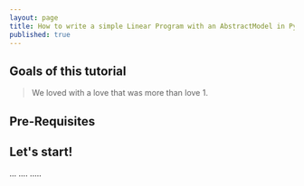 ```yaml
---
layout: page
title: How to write a simple Linear Program with an AbstractModel in Pyomo
published: true
---
```


## Goals of this tutorial
> We loved with a love that was more than love
> 1.


## Pre-Requisites

## Let's start!

...
....
.....
